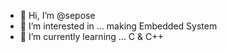 - 👋 Hi, I’m @sepose
- 👀 I’m interested in ... making Embedded System
- 🌱 I’m currently learning ... C & C++

<!---
sepose/sepose is a ✨ special ✨ repository because its `README.md` (this file) appears on your GitHub profile.
You can click the Preview link to take a look at your changes.
--->
